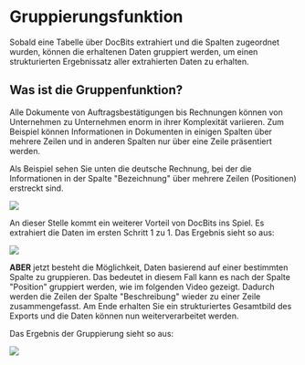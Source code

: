 # Gruppierungsfunktion

Sobald eine Tabelle über DocBits extrahiert und die Spalten zugeordnet wurden, können die erhaltenen Daten gruppiert werden, um einen strukturierten Ergebnissatz aller extrahierten Daten zu erhalten.

## Was ist die Gruppenfunktion?

Alle Dokumente von Auftragsbestätigungen bis Rechnungen können von Unternehmen zu Unternehmen enorm in ihrer Komplexität variieren. Zum Beispiel können Informationen in Dokumenten in einigen Spalten über mehrere Zeilen und in anderen Spalten nur über eine Zeile präsentiert werden.

Als Beispiel sehen Sie unten die deutsche Rechnung, bei der die Informationen in der Spalte "Bezeichnung" über mehrere Zeilen (Positionen) erstreckt sind.

![](https://lh7-us.googleusercontent.com/Vino2M4Esor3IRHGqBd5Brx7\_lKPIwEOlRYBHzMXw4WoacFNW39hbWuwoUNGocubx4Bh9\_BvUBqZSWA4U\_NmU8FBw4Q1\_AiTASgMx-2MLKvsHLJY057oqyks0fQ5b7mI577JTX5rBKdEG90O9F5TcoU)

An dieser Stelle kommt ein weiterer Vorteil von DocBits ins Spiel. Es extrahiert die Daten im ersten Schritt 1 zu 1. Das Ergebnis sieht so aus:

![](https://lh7-us.googleusercontent.com/UX5OdkW59HPVROnNzSeZbDw4NYTPbfayDLIXBQi0pwHzUEJ1B5t7I9uKBNc0dmOB3Cile8Xv6AdgVXuUd0aMbQFGWagBCEetw8P-N4zgG\_cGTjWHhpDtGQZg27UZKdCDJ5FeEDJgFAYtTB8kZrMSdho)

**ABER** jetzt besteht die Möglichkeit, Daten basierend auf einer bestimmten Spalte zu gruppieren. Das bedeutet in diesem Fall kann es nach der Spalte "Position" gruppiert werden, wie im folgenden Video gezeigt. Dadurch werden die Zeilen der Spalte "Beschreibung" wieder zu einer Zeile zusammengefasst. Am Ende erhalten Sie ein strukturiertes Gesamtbild des Exports und die Daten können nun weiterverarbeitet werden.

Das Ergebnis der Gruppierung sieht so aus:

![](https://lh7-us.googleusercontent.com/PxA6h2udUuYd1YmHV97t-bzfZzipFpdA5t8gjpGXWx9sA-I4tW3tYwD28icv88UEmitz0EAaWuGkU5ZwqAjcQnoOkmg9u1AcBJW3nITU6eFa0foHB-AQPb0qv0AWaaEwM6WvwaEcAODEUzKtvRZOMN0)
